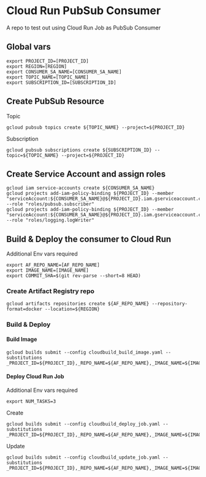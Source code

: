 # Cloud Run PubSub Consumer

A repo to test out using Cloud Run Job as PubSub Consumer

## Global vars

```
export PROJECT_ID=[PROJECT_ID]
export REGION=[REGION]
export CONSUMER_SA_NAME=[CONSUMER_SA_NAME]
export TOPIC_NAME=[TOPIC_NAME]
export SUBSCRIPTION_ID=[SUBSCRIPTION_ID]
```

## Create PubSub Resource

Topic

```
gcloud pubsub topics create ${TOPIC_NAME} --project=${PROJECT_ID}
```

Subscription

```
gcloud pubsub subscriptions create ${SUBSCRIPTION_ID} --topic=${TOPIC_NAME} --project=${PROJECT_ID}
```

## Create Service Account and assign roles

```
gcloud iam service-accounts create ${CONSUMER_SA_NAME}
gcloud projects add-iam-policy-binding ${PROJECT_ID} --member "serviceAccount:${CONSUMER_SA_NAME}@${PROJECT_ID}.iam.gserviceaccount.com" --role "roles/pubsub.subscriber"
gcloud projects add-iam-policy-binding ${PROJECT_ID} --member "serviceAccount:${CONSUMER_SA_NAME}@${PROJECT_ID}.iam.gserviceaccount.com" --role "roles/logging.logWriter"
```

## Build & Deploy the consumer to Cloud Run

Additional Env vars required
```
export AF_REPO_NAME=[AF_REPO_NAME]
export IMAGE_NAME=[IMAGE_NAME]
export COMMIT_SHA=$(git rev-parse --short=8 HEAD)
```

### Create Artifact Registry repo

```
gcloud artifacts repositories create ${AF_REPO_NAME} --repository-format=docker --location=${REGION}
```

### Build & Deploy

#### Build Image

```
gcloud builds submit --config cloudbuild_build_image.yaml --substitutions _PROJECT_ID=${PROJECT_ID},_REPO_NAME=${AF_REPO_NAME},_IMAGE_NAME=${IMAGE_NAME},_COMMIT_SHA=${COMMIT_SHA}
```

#### Deploy Cloud Run Job

Additional Env vars required
```
export NUM_TASKS=3
```

Create
```
gcloud builds submit --config cloudbuild_deploy_job.yaml --substitutions _PROJECT_ID=${PROJECT_ID},_REPO_NAME=${AF_REPO_NAME},_IMAGE_NAME=${IMAGE_NAME},_COMMIT_SHA=${COMMIT_SHA},_SUBSCRIPTION_ID=${SUBSCRIPTION_ID},_NUM_TASKS=${NUM_TASKS},_REGION=${REGION},_SA=${CONSUMER_SA_NAME}@${PROJECT_ID}.iam.gserviceaccount.com
```

Update
```
gcloud builds submit --config cloudbuild_update_job.yaml --substitutions _PROJECT_ID=${PROJECT_ID},_REPO_NAME=${AF_REPO_NAME},_IMAGE_NAME=${IMAGE_NAME},_COMMIT_SHA=${COMMIT_SHA},_SUBSCRIPTION_ID=${SUBSCRIPTION_ID},_NUM_TASKS=${NUM_TASKS},_REGION=${REGION},_SA=${CONSUMER_SA_NAME}@${PROJECT_ID}.iam.gserviceaccount.com
```
